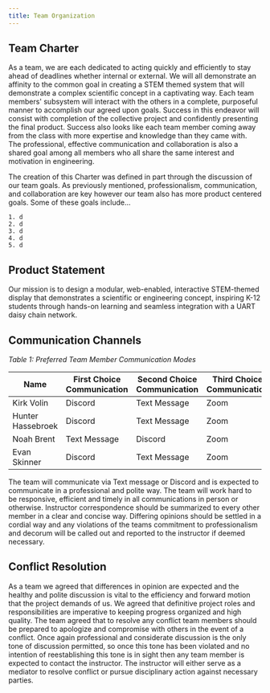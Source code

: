 ```yaml
---
title: Team Organization
---
```


## Team Charter

As a team, we are each dedicated to acting quickly and efficiently to stay ahead of deadlines whether internal
or external. We will all demonstrate an affinity to the common goal in creating a STEM themed system that will 
demonstrate a complex scientific concept in a captivating way. Each team members' subsystem will interact with 
the others in a complete, purposeful manner to accomplish our agreed upon goals. Success in this endeavor will consist with completion of the collective project and confidently presenting the final product. Success also looks like each team member coming away from the class with more expertise and knowledge than they came with. The professional, effective communication and collaboration is also a shared goal among all members who all share the same interest and motivation in engineering.

The creation of this Charter was defined in part through the discussion of our team goals. As previously mentioned, professionalism, communication, and collaboration are key however our team also has more product centered goals. Some of these goals include...

    1. d
    2. d
    3. d
    4. d
    5. d

## Product Statement

Our mission is to design a modular, web-enabled, interactive STEM-themed display that demonstrates a 
scientific or engineering concept, inspiring K-12 students through hands-on learning and seamless 
integration with a UART daisy chain network.

## Communication Channels

_Table 1: Preferred Team Member Communication Modes_

| Name      | First Choice Communication | Second Choice Communication | Third Choice Communication |
|-----------|-----------------------------|-----------------------------|----------------------------|
| Kirk Volin  |         Discord     |          Text Message     |        Zoom    |
| Hunter Hassebroek|    Discord     | Text Message     |     Zoom | 
| Noah Brent  |     Text Message     |     Discord     |     Zoom     |
| Evan Skinner  |  Discord  |    Text Message    |      Zoom       |

The team will communicate via Text message or Discord and is expected to communicate in a professional 
and polite way. The team will work hard to be responsive, efficient and timely in all communications 
in person or otherwise. Instructor correspondence should be summarized to every other member in a 
clear and concise way. Differing opinions should be settled in a cordial way and any violations of the 
teams commitment to professionalism and decorum will be called out and reported to the instructor if 
deemed necessary.


## Conflict Resolution

As a team we agreed that differences in opinion are expected and the healthy and polite discussion is vital 
to the efficiency and forward motion that the project demands of us. We agreed that definitive project roles 
and responsibilities are imperative to keeping progress organized and high quality. The team agreed that to 
resolve any conflict team members should be prepared to apologize and compromise with others in the event of 
a conflict. Once again professional and considerate discussion is the only tone of discussion permitted, so 
once this tone has been violated and no intention of reestablishing this tone is in sight then any team member 
is expected to contact the instructor. The instructor will either serve as a mediator to resolve conflict or 
pursue disciplinary action against necessary parties.



